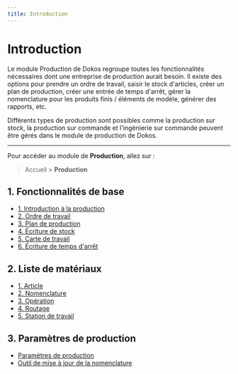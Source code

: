 ```yaml
---
title: Introduction
---
```


# Introduction

Le module Production de Dokos regroupe toutes les fonctionnalités nécessaires dont une entreprise de production aurait besoin. Il existe des options pour prendre un ordre de travail, saisir le stock d'articles, créer un plan de production, créer une entrée de temps d'arrêt, gérer la nomenclature pour les produits finis / éléments de modèle, générer des rapports, etc.

Différents types de production sont possibles comme la production sur stock, la production sur commande et l'ingénierie sur commande peuvent être gérés dans le module de production de Dokos.

--- 

Pour accéder au module de **Production**, allez sur :

> Accueil > **Production**

## 1. Fonctionnalités de base

- [1. Introduction à la production](/dokos/production/demarrer)
- [2. Ordre de travail](/dokos/production/ordre-de-travail)
- [3. Plan de production](/dokos/production/plan-production)
- [4. Écriture de stock](/dokos/stocks/stock-entry)
- [5. Carte de travail](/dokos/production/carte-travail)
- [6. Écriture de temps d'arrêt](/dokos/production/arret-de-production)


## 2. Liste de matériaux

- [1. Article](/dokos/parametrage/articles)
- [2. Nomenclature](/dokos/production/nomenclature)
- [3. Opération](/dokos/production/operation)
- [4. Routage](/dokos/production/routage)
- [5. Station de travail](/dokos/production/station-de-travail)


## 3. Paramètres de production

- [Paramètres de production](/dokos/production/parametres-de-production)
- [Outil de mise à jour de la nomenclature](/dokos/production/nomenclature#1-comment-utiliser-loutil-de-mise-à-jour-de-la-nomenclature)